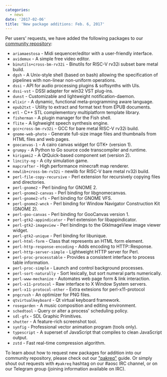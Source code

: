 ```yaml
---
categories:
  - news
date: '2017-02-06'
title: 'New package additions: Feb. 6, 2017'
---
```



Per users' requests, we have added the following packages to our [community repository](https://repo.aosc.io/):

- `ariamaestosa` - Midi sequencer/editor with a user-friendly interface.
- `avidemux` - A simple free video editor.
- `binutils+cross-bm-rv32i` - Binutils for RISC-V rv32i subset bare metal build.
- `dgsh` - A Unix-style shell (based on bash) allowing the specification of pipelines with non-linear non-uniform operations.
- `dssi` - API for audio processing plugins & softsynths with UIs.
- `dssi-vst` - DSSI adapter for win32 VST plug-ins.
- `dunst` - Customizable and lightweight notification-daemon.
- `elixir` - A dynamic, functional meta-programming aware language.
- `epub2txt` - Utility to extract and format text from EPUB documents.
- `etl` - C++ STL complementory multiplatform template library.
- `fisherman` - A plugin manager for the Fish shell.
- `flite` - A lighweight speech synthesis engine.
- `gcc+cross-bm-rv32i` - GCC for bare metal RISC-V rv32i build.
- `gnome-web-photo` - Generate full-size image files and thumbnails from HTML files and web pages.
- `goocanvas-1` - A cairo canvas widget for GTK+ (version 1).
- `grumpy` - A Python to Go source code transcompiler and runtime.
- `kirigami2` - A QtQuick-based component set (version 2).
- `lincity-ng` - A city simulation game.
- `mapcrafter` - High performance minecraft map renderer.
- `newlib+cross-bm-rv32i` - newlib for RISC-V bare metal rv32i build.
- `perl-file-copy-recursive` - Perl extension for recursively copying files and directories.
- `perl-gnome2` - Perl binding for GNOME 2.
- `perl-gnome2-canvas` - Perl binding for libgnomecanvas.
- `perl-gnome2-vfs` - Perl binding for GNOME VFS.
- `perl-gnome2-wnck` - Perl binding for Window Navigator Construction Kit (GNOME 2).
- `perl-goo-canvas` - Perl binding for GooCanvas version 1.
- `perl-gtk2-appindicator` - Perl extension for libappindicator.
- `perl-gtk2-imageview` - Perl bindings to the GtkImageView image viewer widget.
- `perl-gtk2-unique` - Perl binding for libunique.
- `perl-html-form` - Class that represents an HTML form element.
- `perl-http-response-encoding` - Adds encoding to HTTP::Response.
- `perl-http-server-simple` - Lightweight HTTP server for Perl.
- `perl-proc-processtable` - Provides a consistent interface to process table information.
- `perl-proc-simple` - Launch and control background processes.
- `perl-sort-naturally` - Sort lexically, but sort numeral parts numerically.
- `perl-www-mechanize` - Automates web page form & link interaction.
- `perl-x11-protocol` - Raw interface to X Window System servers.
- `perl-x11-protocol-other` - Extra extesions for perl-x11-protocol
- `pngcrush` - An optimizer for PNG files.
- `qtvirtualkeyboard` - Qt virtual keyboard framework.
- `rosegarden` - A music composition and editing environment.
- `schedtool` - Query or alter a process' scheduling policy.
- `sdl-gfx` - SDL Graphic Primitives.
- `shutter` - A feature-rich screenshot tool.
- `synfig` - Professional vector animation program (tools only).
- `typescript` - A superset of JavaScript that compiles to clean JavaScript output.
- `zstd` - Fast real-time compression algorithm.

To learn about how to request new packages for addition into our community repository, please check out our ["pakreq"](https://github.com/AOSC-Dev/aosc-os-abbs/blob/staging/CONTRIBUTING.md#hey-i-need-a-new-package) guide. Or simply shout out requests with `#pakreq` hashtag on our #aosc IRC channel, or on our Telegram group (joining information available on IRC).